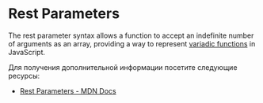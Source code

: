 # Rest Parameters

The rest parameter syntax allows a function to accept an indefinite number of arguments as an array, providing a way to represent [variadic functions](https://en.wikipedia.org/wiki/Variadic_function) in JavaScript.

Для получения дополнительной информации посетите следующие ресурсы:

- [Rest Parameters - MDN Docs](https://developer.mozilla.org/en-US/docs/Web/JavaScript/Reference/Functions/rest_parameters)
